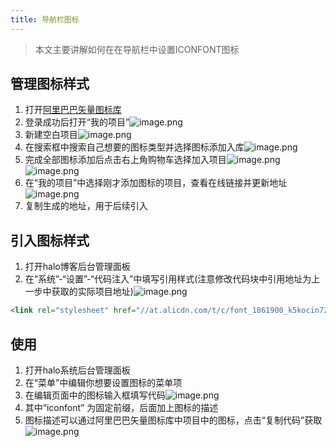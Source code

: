 ```yaml
---
title: 导航栏图标
---
```


> 本文主要讲解如何在在导航栏中设置ICONFONT图标


## 管理图标样式

1. 打开[阿里巴巴矢量图标库](https://www.iconfont.cn)
2. 登录成功后打开“我的项目”![image.png](/img/dh/1695795036990-e3e19322-5ee1-4179-85ba-80f4ead656db.png)
3. 新建空白项目![image.png](/img/dh/1695795094902-a97e388c-052e-483a-b5c1-a23cc640673d.png)
4. 在搜索框中搜索自己想要的图标类型并选择图标添加入库![image.png](/img/dh/1695795182817-bf5e6300-ff5f-4caa-92e8-94287336f41f.png)
5. 完成全部图标添加后点击右上角购物车选择加入项目![image.png](/img/dh/1695795236969-5d7e8460-e084-4612-a79c-f102bc272b66.png)![image.png](/img/dh/1695795270478-35eab17d-7098-4c33-9b00-f20004d7c59f.png)
6. 在“我的项目”中选择刚才添加图标的项目，查看在线链接并更新地址![image.png](/img/dh/1695795350963-4c93bd3c-a3af-41c2-8a2f-c0963e28a8ff.png)
7. 复制生成的地址，用于后续引入
## 引入图标样式

1. 打开halo博客后台管理面板
2. 在“系统”-“设置”-“代码注入”中填写引用样式(注意修改代码块中引用地址为上一步中获取的实际项目地址)![image.png](/img/dh/1695796391821-69f88993-39f6-4ba9-b057-f03a001c6e3a.png)
```html
<link rel="stylesheet" href="//at.alicdn.com/t/c/font_1861900_k5kocin72wp.css" >
```
## 使用

1. 打开halo系统后台管理面板
2. 在“菜单”中编辑你想要设置图标的菜单项
3. 在编辑页面中的图标输入框填写代码![image.png](/img/dh/1695795670540-462674cd-bd7d-40cf-91d4-e3097402131f.png)
4. 其中“iconfont” 为固定前缀，后面加上图标的描述
5. 图标描述可以通过阿里巴巴矢量图标库中项目中的图标，点击“复制代码”获取![image.png](/img/dh/1695795779000-2747fdf7-40a8-4e34-9e6f-430d9d5adf6c.png)
